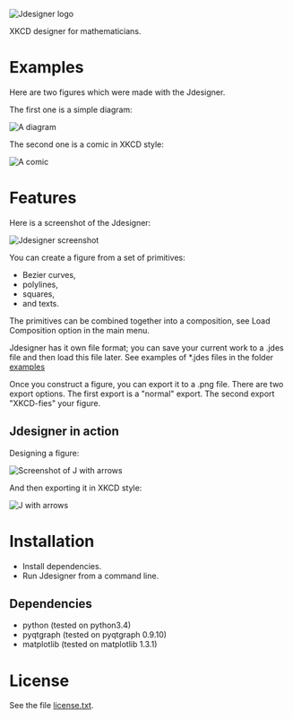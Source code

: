 
![Jdesigner logo](figures/Jdesigner.png)

XKCD designer for mathematicians. 

Examples
========

Here are two figures which were made with the Jdesigner. 

The first one is a simple diagram:

![A diagram](figures/diagram.png)

The second one is a comic in XKCD style:

![A comic](figures/comic.png)


Features
========

Here is a screenshot of the Jdesigner:

![Jdesigner screenshot](figures/jdesigner_window.png)

You can create a figure from a set of primitives:
* Bezier curves,
* polylines,
* squares,
* and texts.

The primitives can be combined together into a composition, see Load Composition
option in the main menu.

Jdesigner has it own file format; you can save your current work to a .jdes file
and then load this file later. See examples of *.jdes files in the folder
[examples](examples/)

Once you construct a figure, you can export it to a .png file. There are two
export options. The first export is a "normal" export. The second export
"XKCD-fies" your figure.

Jdesigner in action
-------------------

Designing a figure:

![Screenshot of J with arrows](figures/working_example.png)

And then exporting it in XKCD style:

![J with arrows](figures/J_with_arrows.png)

Installation
============

* Install dependencies.
* Run Jdesigner from a command line.

Dependencies
------------

* python (tested on python3.4)
* pyqtgraph (tested on pyqtgraph 0.9.10)
* matplotlib (tested on matplotlib 1.3.1)


License
=======

See the file [license.txt](license.txt). 

